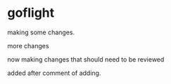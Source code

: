 # goflight

making some changes.

more changes

now making changes that should need to be reviewed

added after comment of adding.
